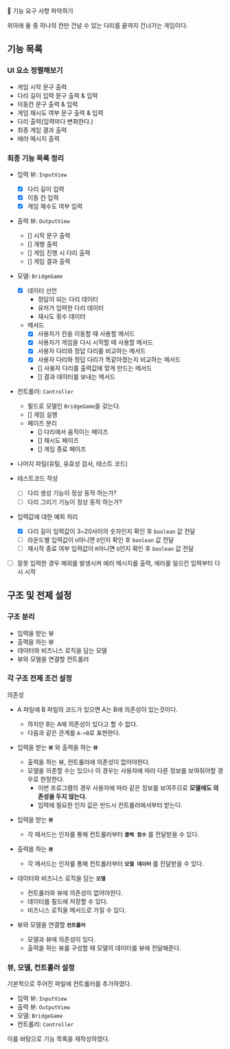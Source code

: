 🚀 기능 요구 사항 파악하기

위아래 둘 중 하나의 칸만 건널 수 있는 다리를 끝까지 건너가는 게임이다.

## 기능 목록

### UI 요소 정렬해보기

- 게임 시작 문구 출력
- 다리 길이 입력 문구 출력 & 입력
- 이동칸 문구 출력 & 입력
- 게임 재시도 여부 문구 출력 & 입력
- 다리 출력(입력마다 변화한다.)
- 최종 게임 결과 출력
- 에러 메시지 출력

### 최종 기능 목록 정리

- 입력 뷰: `InputView`
  - [x] 다리 길이 입력
  - [x] 이동 칸 입력
  - [x] 게임 재수도 여부 입력
- 출력 뷰: `OutputView`
  - [] 시작 문구 출력
  - [] 개행 출력
  - [] 게임 진행 시 다리 출력
  - [] 게임 결과 출력
- 모델: `BridgeGame`
  - [x] 데이터 선언
    - 정답이 되는 다리 데이터
    - 유저가 입력한 다리 데이터
    - 재시도 횟수 데이터
  - 메서드
    - [x] 사용자가 칸을 이동할 때 사용할 메서드
    - [x] 사용자가 게임을 다시 시작할 때 사용할 메서드
    - [x] 사용자 다리와 정답 다리를 비교하는 메서드
    - [x] 사용자 다리와 정답 다리가 똑같아졌는지 비교하는 메서드
    - [] 사용자 다리를 출력값에 맞게 만드는 메서드
    - [] 결과 데이터를 보내는 메서드
- 컨트롤러: `Controller`

  - 필드로 모델인 `BridgeGame`을 갖는다.
  - [] 게임 실행
  - 페이즈 분리
    - [] 다리에서 움직이는 페이즈
    - [] 재시도 페이즈
    - [] 게임 종료 페이즈

- 나머지 파일(유틸, 유효성 검사, 테스트 코드)
- 테스트코드 작성
  - [ ] 다리 생성 기능이 정상 동작 하는가?
  - [ ] 다리 그리기 기능이 정상 동작 하는가?
- 입력값에 대한 예외 처리
  - [x] 다리 길이 입력값이 3~20사이의 숫자인지 확인 후 `boolean` 값 전달
  - [ ] 라운드별 입력값이 `U`아니면 `D`인지 확인 후 `boolean` 값 전달
  - [ ] 재시작 종료 여부 입력값이 `R`아니면 `Q`인지 확인 후 `boolean` 값 전달
- [ ] 잘못 입력한 경우 예외를 발생시켜 에러 메시지를 출력, 에러를 일으킨 입력부터 다시 시작

## 구조 및 전제 설정

### 구조 분리

- 입력을 받는 뷰
- 출력을 하는 뷰
- 데이터와 비즈니스 로직을 담는 모델
- 뷰와 모델을 연결할 컨트롤러

### 각 구조 전제 조건 설정

의존성

- A 파일에 B 파일의 코드가 있으면 A는 B에 의존성이 있는것이다.

  - 하지만 B는 A에 의존성이 있다고 할 수 없다.
  - 다음과 같은 관계를 `A->B`로 표현한다.

- 입력을 받는 **`뷰`** 와 출력을 하는 **`뷰`**
  - 출력을 하는 뷰, 컨트롤러에 의존성이 없어야한다.
  - 모델을 의존할 수는 있으나 이 경우는 사용자에 따라 다른 정보를 보여줘야할 경우로 한정한다.
    - 이번 프로그램의 경우 사용자에 따라 같은 정보를 보여주므로 **모델에도 의존성을 두지 않는다.**
    - 입력에 필요한 인자 값은 반드시 컨트롤러에서부터 받는다.
- 입력을 받는 **`뷰`**
  - 각 메서드는 인자를 통해 컨트롤러부터 **`콜백 함수`** 를 전달받을 수 있다.
- 출력을 하는 **`뷰`**
  - 각 메서드는 인자를 통해 컨트롤러부터 **`모델 데이터`** 를 전달받을 수 있다.
- 데이터와 비즈니스 로직을 담는 **`모델`**
  - 컨트롤러와 뷰에 의존성이 없어야한다.
  - 데이터를 필드에 저장할 수 있다.
  - 비즈니스 로직을 메서드로 가질 수 있다.
- 뷰와 모델을 연결할 **`컨트롤러`**
  - 모델과 뷰에 의존성이 있다.
  - 출력을 하는 뷰를 구성할 때 모델의 데이터를 뷰에 전달해준다.

### 뷰, 모델, 컨트롤러 설정

기본적으로 주어진 파일에 컨트롤러를 추가하였다.

- 입력 뷰: `InputView`
- 출력 뷰: `OutputView`
- 모델: `BridgeGame`
- 컨트롤러: `Controller`

이를 바탕으로 기능 목록을 재작성하였다.

